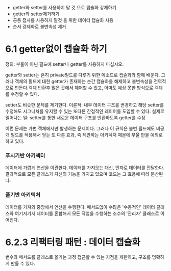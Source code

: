 - getter와 setter를 사용하지 말 것 으로 캡슐화 강제하기
- getter와 setter제거하기
- 공통 접사를 사용하지 말것 을 위한 데이터 캡슐화 사용
- 순서 강제화로 불변속성 제거

# 6.1 getter없이 캡슐화 하기

정의: 부울이 아닌 필드에 setter나 getter를 사용하지 마십시오.

getter와 setter는 흔히 private필드를 다루기 위한 메소드로 캡슐화와 함께 배운다.
그러나 객체의 필드에 대한 getter가 존재하는 순간 캡슐화를 해제하고 불변속성을 전역적으로 만든다.객체 반환후 많은 곳에서 제어할 수 있고, 아마도 예상 못한 방식으로 객체를 수정할 수 있다.

setter도 비슷한 문제를 제기한다.
이론적: 내부 데이터 구조를 변경하고 해당 setter를 수정해도 시그니처를 유지할 수 있는 또다른 간접적인 레이어를 도입할 수 있다.
실제로 일어나는 일: setter를 통한 새로운 데이터 구조를 반환하도록 getter를 수정

이런 문제는 가변 객체에서만 발생하는 문제이다. 그러나 이 규칙은 불변 필드에도 비공개 필드를 적용해서 얻는 또 다른 효과, 즉 제안하는 아키텍처 때문에 부울 만을 예외로 하고 있다.

### 푸시기반 아키첵터

데이터에 가깝게 연산을 이관한다.
데이터를 가져오는 대신, 인자로 데이터를 전달한다. 결과적으로 모든 클래스가 자신의 기능을 가지고 있으며 코드는 그 효용에 따라 분산된다.

### 풀기반 아키텍처

데이터를 가져와 중앙에서 연산을 수행한다.
메서드없이 수많은 '수동적인' 데이터 클래스와 여기저기서 데이터를 혼합해서 모든 작업을 수행하는 소수의 '관리자' 클래스로 이어진다.

# 6.2.3 리팩터링 패턴 : 데이터 캡슐화

변수와 메서드를 클래스로 옮기는 과정
접근할 수 있는 지점을 제한하고, 구조를 명확하게 만들 수 있다.
